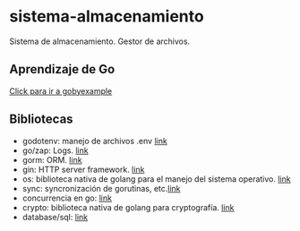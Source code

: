 # sistema-almacenamiento
Sistema de almacenamiento. Gestor de archivos.

## Aprendizaje de Go

[Click para ir a gobyexample](https://gobyexample.com/)


## Bibliotecas

* godotenv: manejo de archivos .env [link](https://github.com/joho/godotenv)
* go/zap: Logs. [link](https://github.com/uber-go/zap)
* gorm: ORM. [link](https://gorm.io/index.html)
* gin: HTTP server framework. [link](https://github.com/gin-gonic/gin)
* os: biblioteca nativa de golang para el manejo del sistema operativo. [link](https://pkg.go.dev/os)
* sync: syncronización de gorutinas, etc.[link](https://pkg.go.dev/sync)
* concurrencia en go: [link](https://go.dev/tour/concurrency/1)
* crypto: biblioteca nativa de golang para cryptografía. [link](https://pkg.go.dev/crypto)
* database/sql: [link](https://pkg.go.dev/database/sql)